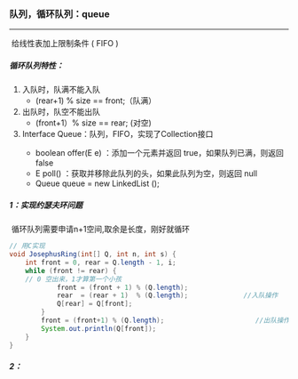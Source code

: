 ### 队列，循环队列：queue

------

​	给线性表加上限制条件 ( FIFO )

##### 循环队列特性：

1. 入队时，队满不能入队
   - (rear+1) % size == front;（队满）
2. 出队时，队空不能出队
   - (front+1）% size == rear; (对空)
3. Interface Queue<E>：队列，FIFO，实现了Collection接口
   - boolean offer(E e) ：添加一个元素并返回 true，如果队列已满，则返回false
   - E poll() ：获取并移除此队列的头，如果此队列为空，则返回 null
   - Queue<String>  queue = new LinkedList <String> ();

##### 1：实现约瑟夫环问题 

​	循环队列需要申请n+1空间,取余是长度，刚好就循环

```java
// 用C实现
void JosephusRing(int[] Q, int n, int s) {
	int front = 0, rear = Q.length - 1, i;
	while (front != rear) {		
    // 0 空出来，1才算第一个小孩
			front = (front + 1) % (Q.length);                 
			rear  = (rear + 1)  % (Q.length);              //入队操作
			Q[rear] = Q[front];
		}
		front = (front+1) % (Q.length);                       //出队操作
		System.out.println(Q[front]);
	}
}
```

##### 2：

